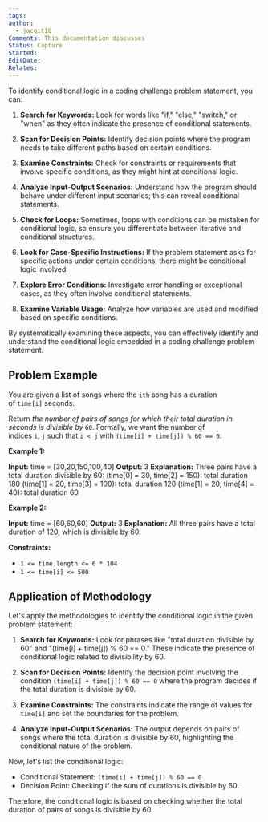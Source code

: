 ```yaml
---
tags: 
author:
  - jacgit18
Comments: This documentation discusses
Status: Capture
Started: 
EditDate: 
Relates:
---
```

To identify conditional logic in a coding challenge problem statement, you can:

1. **Search for Keywords:** Look for words like "if," "else," "switch," or "when" as they often indicate the presence of conditional statements.

2. **Scan for Decision Points:** Identify decision points where the program needs to take different paths based on certain conditions.

3. **Examine Constraints:** Check for constraints or requirements that involve specific conditions, as they might hint at conditional logic.

4. **Analyze Input-Output Scenarios:** Understand how the program should behave under different input scenarios; this can reveal conditional statements.

5. **Check for Loops:** Sometimes, loops with conditions can be mistaken for conditional logic, so ensure you differentiate between iterative and conditional structures.

6. **Look for Case-Specific Instructions:** If the problem statement asks for specific actions under certain conditions, there might be conditional logic involved.

7. **Explore Error Conditions:** Investigate error handling or exceptional cases, as they often involve conditional statements.

8. **Examine Variable Usage:** Analyze how variables are used and modified based on specific conditions.

By systematically examining these aspects, you can effectively identify and understand the conditional logic embedded in a coding challenge problem statement.

## Problem Example 
You are given a list of songs where the `ith` song has a duration of `time[i]` seconds.

Return _the number of pairs of songs for which their total duration in seconds is divisible by_ `60`. Formally, we want the number of indices `i`, `j` such that `i < j` with `(time[i] + time[j]) % 60 == 0`.

**Example 1:**

**Input:** time = [30,20,150,100,40]
**Output:** 3
**Explanation:** Three pairs have a total duration divisible by 60:
(time[0] = 30, time[2] = 150): total duration 180
(time[1] = 20, time[3] = 100): total duration 120
(time[1] = 20, time[4] = 40): total duration 60

**Example 2:**

**Input:** time = [60,60,60]
**Output:** 3
**Explanation:** All three pairs have a total duration of 120, which is divisible by 60.

**Constraints:**

- `1 <= time.length <= 6 * 104`
- `1 <= time[i] <= 500`

## Application of Methodology 
Let's apply the methodologies to identify the conditional logic in the given problem statement:

1. **Search for Keywords:** Look for phrases like "total duration divisible by 60" and "(time[i] + time[j]) % 60 == 0." These indicate the presence of conditional logic related to divisibility by 60.

2. **Scan for Decision Points:** Identify the decision point involving the condition `(time[i] + time[j]) % 60 == 0` where the program decides if the total duration is divisible by 60.

3. **Examine Constraints:** The constraints indicate the range of values for `time[i]` and set the boundaries for the problem.

4. **Analyze Input-Output Scenarios:** The output depends on pairs of songs where the total duration is divisible by 60, highlighting the conditional nature of the problem.

Now, let's list the conditional logic:

- Conditional Statement: `(time[i] + time[j]) % 60 == 0`
- Decision Point: Checking if the sum of durations is divisible by 60.
  
Therefore, the conditional logic is based on checking whether the total duration of pairs of songs is divisible by 60.